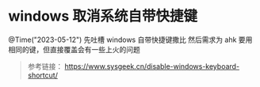 # windows 取消系统自带快捷键
@Time("2023-05-12")
先吐槽 windows 自带快捷键撒比
然后需求为 ahk 要用相同的键，但直接覆盖会有一些上火的问题

> 参考链接：
> https://www.sysgeek.cn/disable-windows-keyboard-shortcut/

